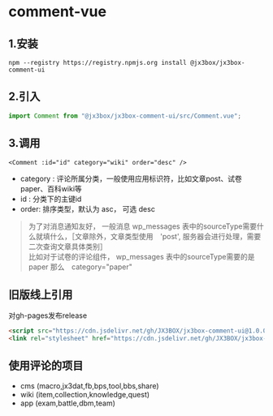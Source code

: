 # comment-vue

## 1.安装
```
npm --registry https://registry.npmjs.org install @jx3box/jx3box-comment-ui
```

## 2.引入

```javascript
import Comment from "@jx3box/jx3box-comment-ui/src/Comment.vue";
```

## 3.调用
```
<Comment :id="id" category="wiki" order="desc" />
```
+ category : 评论所属分类，一般使用应用标识符，比如文章post、试卷paper、百科wiki等
+ id : 分类下的主键id
+ order: 排序类型，默认为 asc， 可选 desc

> 为了对消息通知友好， 一般消息 wp_messages 表中的sourceType需要什么就填什么，［文章除外，文章类型使用　'post', 服务器会进行处理，需要二次查询文章具体类别］  
比如对于试卷的评论组件， wp_messages 表中的sourceType需要的是 paper 那么　category="paper"  


## 旧版线上引用
对gh-pages发布release
```html
<script src="https://cdn.jsdelivr.net/gh/JX3BOX/jx3box-comment-ui@1.0.0/comment.umd.min.js"></script>
<link rel="stylesheet" href="https://cdn.jsdelivr.net/gh/JX3BOX/jx3box-comment-ui@1.0.0/comment.css" />
```

## 使用评论的项目
+ cms (macro,jx3dat,fb,bps,tool,bbs,share)
+ wiki (item,collection,knowledge,quest)
+ app (exam,battle,dbm,team)